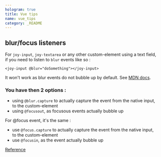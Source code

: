 ```yaml
---
hologram: true
title: Vue tips
name: vue_tips
category: _README
---
```


## blur/focus listeners

For `joy-input`, `joy-textarea` or any other custom-element using a text field, if you need to listen to `blur` events like so :

```vue
<joy-input @blur="doSomething"></joy-input>
```

It won't work as blur events do not bubble up by default. See <a target="_blank" href="https://developer.mozilla.org/en-US/docs/Web/API/Element/blur_event">MDN docs</a>.

### You have then 2 options :

* using `@blur.capture` to actually capture the event from the native input, to the custom-element
* using `@focusout`, as focusous events actually bubble up

For @focus event, it's the same :

* use `@focus.capture` to actually capture the event from the native input, to the custom-element
* use `@focusin`, as the event actually bubble up

<a href="https://developer.mozilla.org/en-US/docs/Web/API/Element/focus_event" target="_blank">Reference</a> 